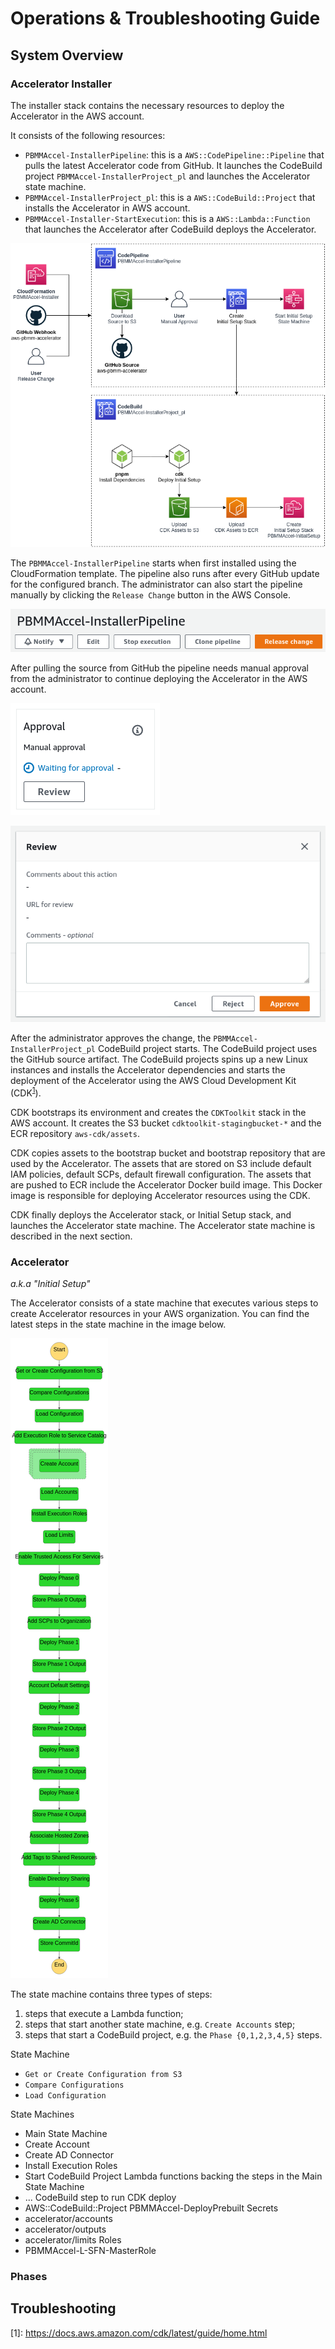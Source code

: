# Operations & Troubleshooting Guide

## System Overview

### Accelerator Installer

The installer stack contains the necessary resources to deploy the Accelerator in the AWS account.

It consists of the following resources:

- `PBMMAccel-InstallerPipeline`: this is a `AWS::CodePipeline::Pipeline` that pulls the latest Accelerator code from
  GitHub. It launches the CodeBuild project `PBMMAccel-InstallerProject_pl` and launches the Accelerator state machine.
- `PBMMAccel-InstallerProject_pl`: this is a `AWS::CodeBuild::Project` that installs the Accelerator in AWS account.
- `PBMMAccel-Installer-StartExecution`: this is a `AWS::Lambda::Function` that launches the Accelerator after
  CodeBuild deploys the Accelerator.

![Installer Diagram](./diagrams/installer.png)

The `PBMMAccel-InstallerPipeline` starts when first installed using the CloudFormation template. The pipeline also runs
after every GitHub update for the configured branch. The administrator can also start the pipeline manually by clicking
the `Release Change` button in the AWS Console.

![CodePipeline Release Change](./images/codepipeline-release-change.png)

After pulling the source from GitHub the pipeline needs manual approval from the administrator to continue deploying
the Accelerator in the AWS account.

![CodePipeline Manual Approval](./images/codepipeline-approval.png)

![CodePipeline Manual Approval Popup](./images/codepipeline-approval-popup.png)

After the administrator approves the change, the `PBMMAccel-InstallerProject_pl` CodeBuild project starts. The CodeBuild
project uses the GitHub source artifact. The CodeBuild projects spins up a new Linux instances and installs the
Accelerator dependencies and starts the deployment of the Accelerator using the AWS Cloud Development Kit (CDK<sup>[1](#cdk)</sup>).

CDK bootstraps its environment and creates the `CDKToolkit` stack in the AWS account. It creates the S3 bucket `cdktoolkit-stagingbucket-*`
and the ECR repository `aws-cdk/assets`.

CDK copies assets to the bootstrap bucket and bootstrap repository that are used by the Accelerator. The assets that are
stored on S3 include default IAM policies, default SCPs, default firewall configuration. The assets that are pushed to ECR
include the Accelerator Docker build image. This Docker image is responsible for deploying Accelerator resources using the CDK.

CDK finally deploys the Accelerator stack, or Initial Setup stack, and launches the Accelerator state machine. The
Accelerator state machine is described in the next section.

### Accelerator

*a.k.a "Initial Setup"*

The Accelerator consists of a state machine that executes various steps to create Accelerator resources in your AWS
organization. You can find the latest steps in the state machine in the image below.

![Accelerator State Machine](./images/step-functions-main-sm.png)

The state machine contains three types of steps:

1. steps that execute a Lambda function;
2. steps that start another state machine, e.g. `Create Accounts` step;
3. steps that start a CodeBuild project, e.g. the `Phase {0,1,2,3,4,5}` steps.

State Machine
  - `Get or Create Configuration from S3`
  - `Compare Configurations`
  - `Load Configuration`

State Machines
  - Main State Machine
  - Create Account
  - Create AD Connector
  - Install Execution Roles
  - Start CodeBuild Project
Lambda functions backing the steps in the Main State Machine
  - ...
CodeBuild step to run CDK deploy
  - AWS::CodeBuild::Project PBMMAccel-DeployPrebuilt
Secrets
  - accelerator/accounts
  - accelerator/outputs
  - accelerator/limits
Roles
  - PBMMAccel-L-SFN-MasterRole

### Phases

## Troubleshooting

<a name="cdk">[1]</a>: https://docs.aws.amazon.com/cdk/latest/guide/home.html
